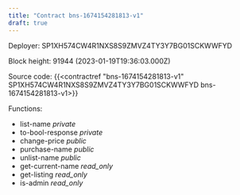 ```yaml
---
title: "Contract bns-1674154281813-v1"
draft: true
---
```

Deployer: SP1XH574CW4R1NXS8S9ZMVZ4TY3Y7BG01SCKWWFYD


 



Block height: 91944 (2023-01-19T19:36:03.000Z)

Source code: {{<contractref "bns-1674154281813-v1" SP1XH574CW4R1NXS8S9ZMVZ4TY3Y7BG01SCKWWFYD bns-1674154281813-v1>}}

Functions:

* list-name _private_
* to-bool-response _private_
* change-price _public_
* purchase-name _public_
* unlist-name _public_
* get-current-name _read_only_
* get-listing _read_only_
* is-admin _read_only_
